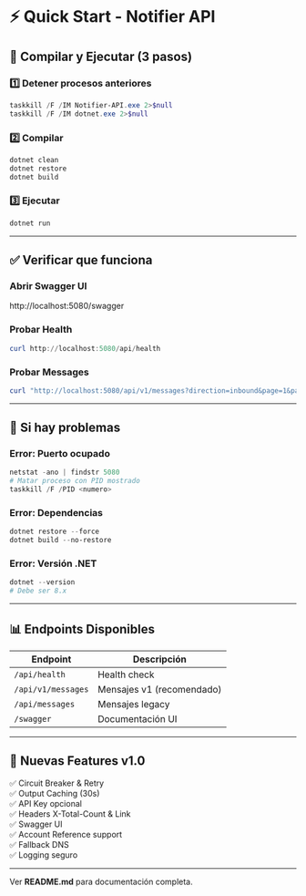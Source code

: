 # ⚡ Quick Start - Notifier API

## 🚀 Compilar y Ejecutar (3 pasos)

### 1️⃣ Detener procesos anteriores

```powershell
taskkill /F /IM Notifier-API.exe 2>$null
taskkill /F /IM dotnet.exe 2>$null
```

### 2️⃣ Compilar

```powershell
dotnet clean
dotnet restore
dotnet build
```

### 3️⃣ Ejecutar

```powershell
dotnet run
```

---

## ✅ Verificar que funciona

### Abrir Swagger UI
http://localhost:5080/swagger

### Probar Health
```powershell
curl http://localhost:5080/api/health
```

### Probar Messages
```powershell
curl "http://localhost:5080/api/v1/messages?direction=inbound&page=1&pageSize=5"
```

---

## 🔧 Si hay problemas

### Error: Puerto ocupado
```powershell
netstat -ano | findstr 5080
# Matar proceso con PID mostrado
taskkill /F /PID <numero>
```

### Error: Dependencias
```powershell
dotnet restore --force
dotnet build --no-restore
```

### Error: Versión .NET
```powershell
dotnet --version
# Debe ser 8.x
```

---

## 📊 Endpoints Disponibles

| Endpoint | Descripción |
|----------|-------------|
| `/api/health` | Health check |
| `/api/v1/messages` | Mensajes v1 (recomendado) |
| `/api/messages` | Mensajes legacy |
| `/swagger` | Documentación UI |

---

## 🎯 Nuevas Features v1.0

✅ Circuit Breaker & Retry  
✅ Output Caching (30s)  
✅ API Key opcional  
✅ Headers X-Total-Count & Link  
✅ Swagger UI  
✅ Account Reference support  
✅ Fallback DNS  
✅ Logging seguro  

---

Ver **README.md** para documentación completa.

